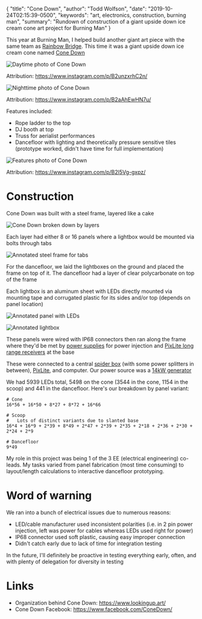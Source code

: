 {
  "title": "Cone Down",
  "author": "Todd Wolfson",
  "date": "2019-10-24T02:15:39-0500",
  "keywords": "art, electronics, construction, burning man",
  "summary": "Rundown of construction of a giant upside down ice cream cone art project for Burning Man"
}

This year at Burning Man, I helped build another giant art piece with the same team as [Rainbow Bridge][]. This time it was a giant upside down ice cream cone named [Cone Down][]

[Rainbow Bridge]: https://twolfson.com/2018-10-12-rainbow-bridge
[Cone Down]: https://www.lookingup.art/icecream

![Daytime photo of Cone Down](/public/images/articles/cone-down/daytime.jpg)

Attribution: https://www.instagram.com/p/B2unzxrhC2n/

![Nighttime photo of Cone Down](/public/images/articles/cone-down/nighttime.jpg)

Attribution: https://www.instagram.com/p/B2aAhEwHN7u/

Features included:

- Rope ladder to the top
- DJ booth at top
- Truss for aerialist performances
- Dancefloor with lighting and theoretically pressure sensitive tiles (prototype worked, didn't have time for full implementation)

![Features photo of Cone Down](/public/images/articles/cone-down/features.jpg)

Attribution: https://www.instagram.com/p/B2l5Vg-gxpz/

# Construction
Cone Down was built with a steel frame, layered like a cake

![Cone Down broken down by layers](/public/images/articles/cone-down/split-layers.jpg)

Each layer had either 8 or 16 panels where a lightbox would be mounted via bolts through tabs

![Annotated steel frame for tabs](/public/images/articles/cone-down/panel-tabs.jpg)

For the dancefloor, we laid the lightboxes on the ground and placed the frame on top of it. The dancefloor had a layer of clear polycarbonate on top of the frame

Each lightbox is an aluminum sheet with LEDs directly mounted via mounting tape and corrugated plastic for its sides and/or top (depends on panel location)

![Annotated panel with LEDs](/public/images/articles/cone-down/panel-with-leds.jpg)

![Annotated lightbox](/public/images/articles/cone-down/lightbox.jpg)

These panels were wired with IP68 connectors then ran along the frame where they'd be met by [power supplies][] for power injection and [PixLite long range receivers][] at the base

These were connected to a central [spider box][] (with some power splitters in between), [PixLite][], and computer. Our power source was a [14kW generator][]

We had 5939 LEDs total, 5498 on the cone (3544 in the cone, 1154 in the scoop) and 441 in the dancefloor. Here's our breakdown by panel variant:

```
# Cone
16*56 + 16*50 + 8*27 + 8*72 + 16*66

# Scoop
#   Lots of distinct variants due to slanted base
16*4 + 16*9 + 2*39 + 8*49 + 2*47 + 2*39 + 2*35 + 2*18 + 2*36 + 2*30 + 2*24 + 2*9

# Dancefloor
9*49
```

[power supplies]: https://www.mouser.com/ProductDetail/MEAN-WELL/LRS-350-12
[PixLite long range receivers]: https://www.advateklights.com/shop/pixlite-pixel-mapping/42-pixlite-16-controller.html
[PixLite]: https://www.advateklights.com/shop/home/51-pixlite-16-long-range-mkii.html
[spider box]: http://www.southwiretools.com/tools/tools/19763R02
[14kW generator]: https://www.multiquip.com/multiquip/pdfs/DCA15SPXU4F_Data_Sheet_292333.pdf

My role in this project was being 1 of the 3 EE (electrical engineering) co-leads. My tasks varied from panel fabrication (most time consuming) to layout/length calculations to interactive dancefloor prototyping.

# Word of warning
We ran into a bunch of electrical issues due to numerous reasons:

- LED/cable manufacturer used inconsistent polarities (i.e. in 2 pin power injection, left was power for cables whereas LEDs used right for power)
- IP68 connector used soft plastic, causing easy improper connection
- Didn't catch early due to lack of time for integration testing

In the future, I'll definitely be proactive in testing everything early, often, and with plenty of delegation for diversity in testing

# Links
- Organization behind Cone Down: https://www.lookingup.art/
- Cone Down Facebook: https://www.facebook.com/ConeDown/
